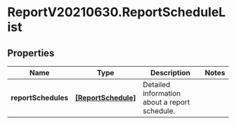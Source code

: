 # ReportV20210630.ReportScheduleList

## Properties
Name | Type | Description | Notes
------------ | ------------- | ------------- | -------------
**reportSchedules** | [**[ReportSchedule]**](ReportSchedule.md) | Detailed information about a report schedule. | 


